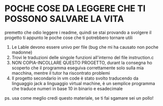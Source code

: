 # POCHE COSE DA LEGGERE CHE TI POSSONO SALVARE LA VITA

premetto che odio leggere i readme, quindi se stai provando a svolgere il progetto ti appunto le poche cose che ti potrebbero tornare utili
1. Le Lable devono essere univo per file (bug che mi ha causato non poche madonne)
2. Trovi le traduzioni delle singole funzioni all'interno del file instruction.c
3. NON COPIA-INCOLLARE QUESTO PROGETTO, durant la consegna ho scoperto che il programma eseguiva correttamente solo sulla mia macchina, mentre il tutor ha riscontrato problemi
4. Il progetto secondario in vm code è stato svolto traducendo da linguaggio jack a linguaggio virtual machine, è un semplice programma che traduce numeri in base 10 in binario e esadecimale

ps. usa come meglio credi questo materiale, se ti fai sgamare sei un pollo!
